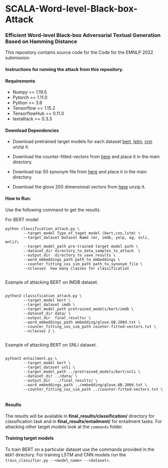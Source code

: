# SCALA-Word-level-Black-box-Attack
### Efficient Word-level Black-box Adversarial Textual Generation Based on Hamming Distance

This repository contains source code for the Code for the EMNLP 2022 submission: 

#### Instructions for running the attack from this repository.

#### Requirements
-  Numpy == 1.19.5  
-  Pytorch == 1.11.0    
-  Python >= 3.6
-  Tensorflow == 1.15.2
-  TensorflowHub == 0.11.0 
-  textattack == 0.3.3

#### Download Dependencies

- Download pretrained target models for each dataset [bert](XXXX), [lstm](XXXX), [cnn](XXXX) unzip it.

- Download the counter-fitted-vectors from [here](XXXX) and place it in the main directory.

- Download top 50 synonym file from [here](XXXX) and place it in the main directory.

- Download the glove 200 dimensional vectors from [here](XXXX) unzip it.
 
#### How to Run:

Use the following command to get the results. 

For BERT model

```
python classification_attack.py \
        --target_model Type_of_taget_model (bert,cnn,lstm) \
        --target_dataset Dataset Name (mr, imdb, yelp, ag, snli, mnli)\
        --target_model_path pre-trained target model path \
        --dataset_dir directory_to_data_samples_to_attack  \
        --output_dir  directory_to_save_results \
        --word_embeddings_path path_to_embeddings \
        --counter_fitting_cos_sim_path path_to_synonym_file \
        --nclasses  how many classes for classification


```
Example of attacking BERT on IMDB dataset.

```

python3 classification_attack.py \
        --target_model bert \
        --target_dataset imdb \
        --target_model_path pretrained_models/bert/imdb \
        --dataset_dir data/ \
        --output_dir  final_results/ \
        --word_embeddings_path embedding/glove.6B.200d.txt \
        --counter_fitting_cos_sim_path counter-fitted-vectors.txt \
        --nclasses 2 \


```

Example of attacking BERT on SNLI dataset. 

```

python3 entailment.py \
        --target_model bert \
        --target_dataset snli \
        --target_model_path ../pretrained_models/bert/snli \
        --dataset_dir ../data/ \
        --output_dir  ../final_results/ \
        --word_embeddings_path ../embedding/glove.6B.200d.txt \
        --counter_fitting_cos_sim_path ../counter-fitted-vectors.txt \


```
#### Results
The results will be available in **final_results/classification/** directory for classification task and in **final_results/entailment/** for entailment tasks.
For attacking other target models look at the ```commands``` folder.

#### Training target models
To train BERT on a particular dataset use the commands provided in the `BERT` directory. For training LSTM and CNN models run the `train_classifier.py --<model_name> --<dataset>`.

